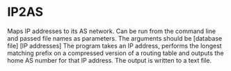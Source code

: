 # IP2AS
Maps IP addresses to its AS network. 
Can be run from the command line and passed file names as parameters.
The arguments should be [database file] [IP addresses]
The program takes an IP address, performs the longest matching prefix on a compressed version of a routing table and outputs the home AS number for that IP address.
The output is written to a text file.
